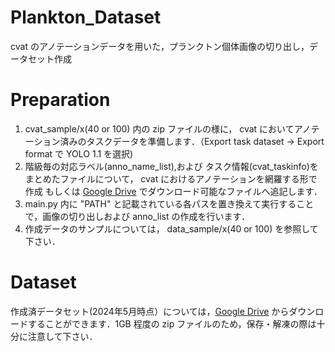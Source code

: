 # Plankton_Dataset
cvat のアノテーションデータを用いた，プランクトン個体画像の切り出し，データセット作成

# Preparation
1. cvat_sample/x(40 or 100) 内の zip ファイルの様に， cvat においてアノテーション済みのタスクデータを準備します．（Export task dataset → Export format で YOLO 1.1 を選択)
2. 階級毎の対応ラベル(anno_name_list),および タスク情報(cvat_taskinfo)をまとめたファイルについて， cvat におけるアノテーションを網羅する形で 作成 もしくは [Google Drive](https://drive.google.com/drive/folders/16x4IDIFmGJeLQr1QsCbYQzQU1KGDpJyC?usp=drive_link) でダウンロード可能なファイルへ追記します．
3. main.py 内に "PATH" と記載されている各パスを置き換えて実行することで，画像の切り出しおよび anno_list の作成を行います．
4. 作成データのサンプルについては， data_sample/x(40 or 100) を参照して下さい．


# Dataset
作成済データセット(2024年5月時点）については，[Google Drive](https://drive.google.com/file/d/1TwUBXE53sRFZWj4x_WmtM_i-XKtXpqWC/view?usp=drive_link) からダウンロードすることができます．1GB 程度の zip ファイルのため，保存・解凍の際は十分に注意して下さい．
